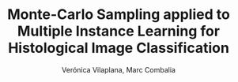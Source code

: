 ---
paperId: 56
author: Verónica Vilaplana, Marc Combalia
publicationauthor: Vilaplana, V. et al.
title: Monte-Carlo Sampling applied to Multiple Instance Learning for Histological Image Classification
pdf: Poster_Veronica_Vilaplana.pdf
poster: --
alt: --
type: Poster
topic: Machine Learning Applications
link: https://doi.org/10.52591/lxai2018120325
conference: neurips
year: 2018
tags: neurips-2018
location: Montreal, Canada
---